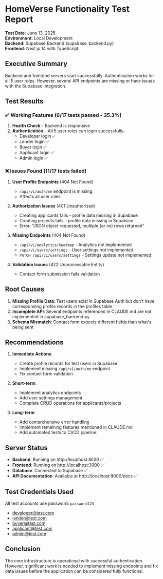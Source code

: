 # HomeVerse Functionality Test Report

**Test Date**: June 13, 2025  
**Environment**: Local Development  
**Backend**: Supabase Backend (supabase_backend.py)  
**Frontend**: Next.js 14 with TypeScript  

## Executive Summary

Backend and frontend servers start successfully. Authentication works for all 5 user roles. However, several API endpoints are missing or have issues with the Supabase integration.

## Test Results

### ✅ Working Features (6/17 tests passed - 35.3%)

1. **Health Check** - Backend is responsive
2. **Authentication** - All 5 user roles can login successfully:
   - Developer login ✅
   - Lender login ✅
   - Buyer login ✅
   - Applicant login ✅
   - Admin login ✅

### ❌ Issues Found (11/17 tests failed)

1. **User Profile Endpoints** (404 Not Found)
   - `/api/v1/auth/me` endpoint is missing
   - Affects all user roles

2. **Authorization Issues** (401 Unauthorized)
   - Creating applicants fails - profile data missing in Supabase
   - Creating projects fails - profile data missing in Supabase
   - Error: "JSON object requested, multiple (or no) rows returned"

3. **Missing Endpoints** (404 Not Found)
   - `/api/v1/analytics/heatmap` - Analytics not implemented
   - `/api/v1/users/settings` - User settings not implemented
   - `PATCH /api/v1/users/settings` - Settings update not implemented

4. **Validation Issues** (422 Unprocessable Entity)
   - Contact form submission fails validation

## Root Causes

1. **Missing Profile Data**: Test users exist in Supabase Auth but don't have corresponding profile records in the profiles table
2. **Incomplete API**: Several endpoints referenced in CLAUDE.md are not implemented in supabase_backend.py
3. **Schema Mismatch**: Contact form expects different fields than what's being sent

## Recommendations

1. **Immediate Actions**:
   - Create profile records for test users in Supabase
   - Implement missing `/api/v1/auth/me` endpoint
   - Fix contact form validation

2. **Short-term**:
   - Implement analytics endpoints
   - Add user settings management
   - Complete CRUD operations for applicants/projects

3. **Long-term**:
   - Add comprehensive error handling
   - Implement remaining features mentioned in CLAUDE.md
   - Add automated tests to CI/CD pipeline

## Server Status

- **Backend**: Running on http://localhost:8000 ✅
- **Frontend**: Running on http://localhost:3000 ✅
- **Database**: Connected to Supabase ✅
- **API Documentation**: Available at http://localhost:8000/docs ✅

## Test Credentials Used

All test accounts use password: `password123`
- developer@test.com
- lender@test.com
- buyer@test.com
- applicant@test.com
- admin@test.com

## Conclusion

The core infrastructure is operational with successful authentication. However, significant work is needed to implement missing endpoints and fix data issues before the application can be considered fully functional.